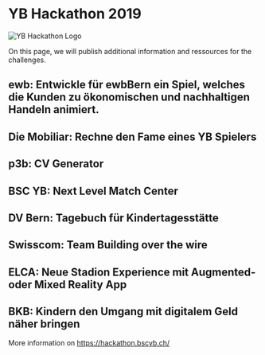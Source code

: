 # YB Hackathon 2019

![YB Hackathon Logo](https://hackathon.bscyb.ch/content/yb_190423_rz01_schriftzug_hackathon_2019_gross.png)

On this page, we will publish additional information and ressources for the challenges. 

## ewb: Entwickle für ewbBern ein Spiel, welches die Kunden zu ökonomischen und nachhaltigen Handeln animiert.

## Die Mobiliar: Rechne den Fame eines YB Spielers

## p3b: CV Generator

## BSC YB: Next Level Match Center

## DV Bern: Tagebuch für Kindertagesstätte

## Swisscom: Team Building over the wire

## ELCA: Neue Stadion Experience mit Augmented- oder Mixed Reality App

## BKB: Kindern den Umgang mit digitalem Geld näher bringen

More information on <https://hackathon.bscyb.ch/>
